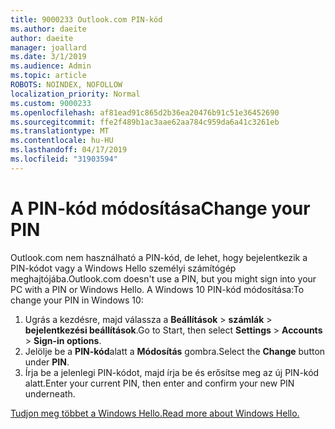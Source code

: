 ```yaml
---
title: 9000233 Outlook.com PIN-kód
ms.author: daeite
author: daeite
manager: joallard
ms.date: 3/1/2019
ms.audience: Admin
ms.topic: article
ROBOTS: NOINDEX, NOFOLLOW
localization_priority: Normal
ms.custom: 9000233
ms.openlocfilehash: af81ead91c865d2b36ea20476b91c51e36452690
ms.sourcegitcommit: ffe2f489b1ac3aae62aa784c959da6a41c3261eb
ms.translationtype: MT
ms.contentlocale: hu-HU
ms.lasthandoff: 04/17/2019
ms.locfileid: "31903594"
---
```

# <a name="change-your-pin"></a><span data-ttu-id="8150f-102">A PIN-kód módosítása</span><span class="sxs-lookup"><span data-stu-id="8150f-102">Change your PIN</span></span>

<span data-ttu-id="8150f-103">Outlook.com nem használható a PIN-kód, de lehet, hogy bejelentkezik a PIN-kódot vagy a Windows Hello személyi számítógép meghajtójába.</span><span class="sxs-lookup"><span data-stu-id="8150f-103">Outlook.com doesn't use a PIN, but you might sign into your PC with a PIN or Windows Hello.</span></span> <span data-ttu-id="8150f-104">A Windows 10 PIN-kód módosítása:</span><span class="sxs-lookup"><span data-stu-id="8150f-104">To change your PIN in Windows 10:</span></span>

1. <span data-ttu-id="8150f-105">Ugrás a kezdésre, majd válassza a **Beállítások** > **számlák** > **bejelentkezési beállítások**.</span><span class="sxs-lookup"><span data-stu-id="8150f-105">Go to Start, then select **Settings** > **Accounts** > **Sign-in options**.</span></span>
2. <span data-ttu-id="8150f-106">Jelölje be a **PIN-kód**alatt a **Módosítás** gombra.</span><span class="sxs-lookup"><span data-stu-id="8150f-106">Select the **Change** button under **PIN**.</span></span>
3. <span data-ttu-id="8150f-107">Írja be a jelenlegi PIN-kódot, majd írja be és erősítse meg az új PIN-kód alatt.</span><span class="sxs-lookup"><span data-stu-id="8150f-107">Enter your current PIN, then enter and confirm your new PIN underneath.</span></span>

[<span data-ttu-id="8150f-108">Tudjon meg többet a Windows Hello.</span><span class="sxs-lookup"><span data-stu-id="8150f-108">Read more about Windows Hello.</span></span>](https://support.microsoft.com/help/17215/)